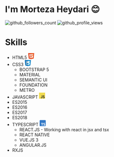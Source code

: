 <h1> I'm <strong>Morteza Heydari</strong> 😊 </h1>

<div class="d-flex">
    <img src="https://img.shields.io/github/followers/MortezaHeydari97&label=followers+count&style=plastic&color=blue" alt="github_followers_count" />
    <img src="https://komarev.com/ghpvc/?username=MortezaHeydari97&label=profile+views+count&style=plastic&color=blue" alt="github_profile_views" />
</div>


# Skills
- HTML5 <img alt="html_logo" src="https://github.com/MortezaHeydari97/MortezaHeydari97/blob/main/assets/images/html.png" width="20" height="20">
- CSS3 <img alt="css_logo" src="https://github.com/MortezaHeydari97/MortezaHeydari97/blob/main/assets/images/css.png" width="20" height="20">
    - BOOTSTRAP 5
    - MATERIAL
    - SEMANTIC UI
    - FOUNDATION
    - METRO
- JAVASCRIPT <img alt="js_logo" src="https://github.com/MortezaHeydari97/MortezaHeydari97/blob/main/assets/images/js.png" width="20" height="20">
- ES2015
- ES2016
- ES2017
- ES2018
- TYPESCRIPT <img alt="ts_logo" src="https://github.com/MortezaHeydari97/MortezaHeydari97/blob/main/assets/images/ts.png" width="20" height="20">
    - REACT.JS - Working with react in jsx and tsx
    - REACT NATIVE
    - VUE.JS 3
    - ANGULAR.JS
- RXJS